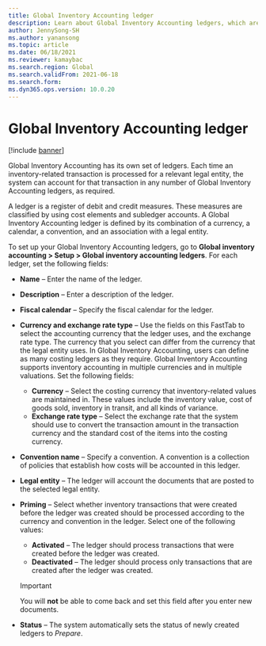 ```yaml
---
title: Global Inventory Accounting ledger
description: Learn about Global Inventory Accounting ledgers, which are defined by a combination of a currency, a calendar, a convention, and an association with a legal entity.
author: JennySong-SH
ms.author: yanansong
ms.topic: article
ms.date: 06/18/2021
ms.reviewer: kamaybac
ms.search.region: Global
ms.search.validFrom: 2021-06-18
ms.search.form:
ms.dyn365.ops.version: 10.0.20
---
```


# Global Inventory Accounting ledger

[!include [banner](../includes/banner.md)]

Global Inventory Accounting has its own set of ledgers. Each time an inventory-related transaction is processed for a relevant legal entity, the system can account for that transaction in any number of Global Inventory Accounting ledgers, as required.

A ledger is a register of debit and credit measures. These measures are classified by using cost elements and subledger accounts. A Global Inventory Accounting ledger is defined by its combination of a currency, a calendar, a convention, and an association with a legal entity.

To set up your Global Inventory Accounting ledgers, go to **Global inventory accounting \> Setup \> Global inventory accounting ledgers**. For each ledger, set the following fields:

- **Name** – Enter the name of the ledger.
- **Description** – Enter a description of the ledger.
- **Fiscal calendar** – Specify the fiscal calendar for the ledger.
- **Currency and exchange rate type** – Use the fields on this FastTab to select the accounting currency that the ledger uses, and the exchange rate type. The currency that you select can differ from the currency that the legal entity uses. In Global Inventory Accounting, users can define as many costing ledgers as they require. Global Inventory Accounting supports inventory accounting in multiple currencies and in multiple valuations. Set the following fields:

    - **Currency** – Select the costing currency that inventory-related values are maintained in. These values include the inventory value, cost of goods sold, inventory in transit, and all kinds of variance.
    - **Exchange rate type** – Select the exchange rate that the system should use to convert the transaction amount in the transaction currency and the standard cost of the items into the costing currency.

- **Convention name** – Specify a convention. A convention is a collection of policies that establish how costs will be accounted in this ledger.
- **Legal entity** – The ledger will account the documents that are posted to the selected legal entity.
- **Priming** – Select whether inventory transactions that were created before the ledger was created should be processed according to the currency and convention in the ledger. Select one of the following values:

    - **Activated** – The ledger should process transactions that were created before the ledger was created.
    - **Deactivated** – The ledger should process only transactions that are created after the ledger was created.

    > [!IMPORTANT]
    > You will **not** be able to come back and set this field after you enter new documents.

- **Status** – The system automatically sets the status of newly created ledgers to *Prepare*.
